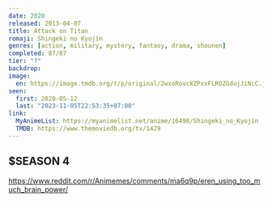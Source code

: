```yaml
---
date: 2020
released: 2013-04-07
title: Attack on Titan
romaji: Shingeki no Kyojin
genres: [action, military, mystery, fantasy, drama, shounen]
completed: 87/87
tier: "?"
backdrop: 
image:
  en: https://image.tmdb.org/t/p/original/2wxoRovckZPxxFLROZGdujJiNcC.jpg
seen:
  first: 2020-05-12
  last: "2023-11-05T22:53:35+07:00"
link:
  MyAnimeList: https://myanimelist.net/anime/16498/Shingeki_no_Kyojin
  TMDB: https://www.themoviedb.org/tv/1429
---
```


## $SEASON 4

<https://www.reddit.com/r/Animemes/comments/ma6q9p/eren_using_too_much_brain_power/>
